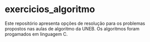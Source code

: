 # exercicios_algoritmo

Este repositório apresenta opções de resolução para os problemas propostos nas aulas de algoritmo da UNEB. Os algoritmos foram progamados em linguagem C.
